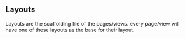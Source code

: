 ## Layouts

Layouts are the scaffolding file of the pages/views. every page/view will have one of these layouts as the base for their layout. 
